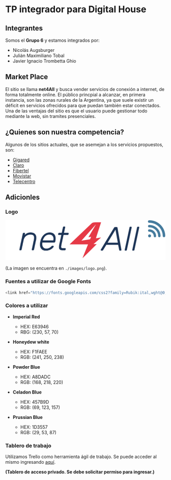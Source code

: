 # TP integrador para Digital House
## Integrantes

Somos el **Grupo 6** y estamos integrados por:

- Nicolás Augsburger
- Julián Maximiliano Tobal
- Javier Ignacio Trombetta Ghio

## Market Place
El sitio se llama **net4All** y busca vender servicios de conexión a internet, de forma totalmente online. El público princpial a alcanzar, en primera instancia, son las zonas rurales de la Argentina, ya que suele existir un déficit en servicios ofrecidos para que puedan también estar conectados. Una de las ventajas del sitio es que el usuario puede gestionar todo mediante la web, sin tramites presenciales.

## ¿Quienes son nuestra competencia?

Algunos de los sitios actuales, que se asemejan a los servicios propuestos, son:

- [Gigared](https://www.gigared.com.ar/)
- [Claro](https://www.claro.com.ar/personas)
- [Fibertel](https://www.cablevisionfibertel.com.ar/)
- [Movistar](https://www.movistar.com.ar/)
- [Telecentro](https://telecentro.com.ar/)

## Adicionles
### Logo

![Logo de net4All](https://github.com/javiertrombetta/grupo_6_tp/blob/main/public/images/logo.png)

(La imagen se encuentra en `./images/logo.png`).

### Fuentes a utilizar de Google Fonts

```javascript
<link href="https://fonts.googleapis.com/css2?family=Rubik:ital,wght@0,300;0,500;1,300&display=swap" rel="stylesheet">
```
### Colores a utilizar

- **Imperial Red**
    - HEX: E63946 
    - RBG: (230, 57, 70)    

- **Honeydew white**
    - HEX: F1FAEE
    - RGB: (241, 250, 238)

- **Powder Blue**
    - HEX: A8DADC
    - RGB: (168, 218, 220)

- **Celadon Blue**
    - HEX: 457B9D
    - RGB: (69, 123, 157)

- **Prussian Blue**
    - HEX: 1D3557
    - RGB: (29, 53, 87)

### Tablero de trabajo
Utilizamos Trello como herramienta ágil de trabajo. Se puede acceder al mismo ingresando [aquí](https://trello.com/b/wLkGKnhk). 

**(Tablero de acceso privado. Se debe solicitar permiso para ingresar.)**